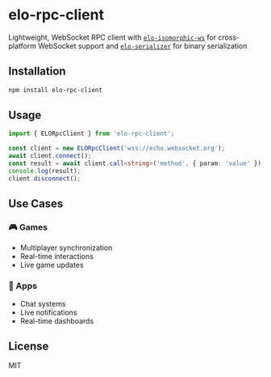 # elo-rpc-client

Lightweight, WebSocket RPC client with [`elo-isomorphic-ws`](https://www.npmjs.com/package/elo-isomorphic-ws) for cross-platform WebSocket support and [`elo-serializer`](https://www.npmjs.com/package/elo-serializer) for binary serialization

## Installation

```bash
npm install elo-rpc-client
```

## Usage

```typescript
import { ELORpcClient } from 'elo-rpc-client';

const client = new ELORpcClient('wss://echo.websocket.org');
await client.connect();
const result = await client.call<string>('method', { param: 'value' });
console.log(result);
client.disconnect();
```

## Use Cases

### 🎮 Games

- Multiplayer synchronization
- Real-time interactions
- Live game updates

### 📱 Apps

- Chat systems
- Live notifications
- Real-time dashboards

## License

MIT

